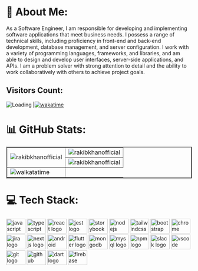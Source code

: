 # 💫 About Me:
As a Software Engineer, I am responsible for developing and implementing software applications that meet business needs. I possess a range of technical skills, including proficiency in front-end and back-end development, database management, and server configuration. I work with a variety of programming languages, frameworks, and libraries, and am able to design and develop user interfaces, server-side applications, and APIs. I am a problem solver with strong attention to detail and the ability to work collaboratively with others to achieve project goals.

## Visitors Count:
<img align="left" src = "https://profile-counter.glitch.me/rakibkhanofficial/count.svg" alt ="Loading"> |[![wakatime](https://wakatime.com/badge/user/1be6b642-1a9e-4f43-8350-58bc10bf642c.svg)](https://wakatime.com/@1be6b642-1a9e-4f43-8350-58bc10bf642c)
# 📊 GitHub Stats:


<table align="center" border="2">
  <tr>
    <td rowspan = "2"><img align="center" src="https://github-readme-stats.vercel.app/api/top-langs/?username=rakibkhanofficial&show_icons=true&count_private=true&locale=en&theme=radical&hide_border=true&layout=pie" alt="rakibkhanofficial"/></td>
<td><img align="center" src="https://denvercoder1-github-readme-stats.vercel.app/api?username=rakibkhanofficial&show_icons=true&count_private=true&locale=en&theme=radical&hide_border=true" alt="rakibkhanofficial" /></td> 
  </tr>
 <tr>
    <td><img align="center" src="https://github-readme-streak-stats.herokuapp.com/?user=rakibkhanofficial&count_private=true&theme=radical&hide_border=true" alt="rakibkhanofficial"/></td>
 </tr>
  <tr>
    <td><img align="center" src="https://github-readme-stats.vercel.app/api/wakatime?username=rakibkhanofficial\&layout=compact" alt="walkatatime"/></td>
  </tr>
</table> 



# 💻 Tech Stack:
### 
<div align="left">
  <img src="https://cdn.jsdelivr.net/gh/devicons/devicon/icons/javascript/javascript-original.svg" height="40" width="52" alt="javascript logo"  />
  <img src="https://cdn.jsdelivr.net/gh/devicons/devicon/icons/typescript/typescript-original.svg" height="40" width="52" alt="typescript logo"  />
  <img src="https://cdn.jsdelivr.net/gh/devicons/devicon/icons/react/react-original.svg" height="40" width="52" alt="react logo"  />
  <img src="https://cdn.jsdelivr.net/gh/devicons/devicon/icons/jest/jest-plain.svg" height="40" width="52" alt="jest logo"  />
  <img src="https://cdn.jsdelivr.net/gh/devicons/devicon/icons/storybook/storybook-original.svg" height="40" width="52" alt="storybook logo"  />
  <img src="https://cdn.jsdelivr.net/gh/devicons/devicon/icons/nodejs/nodejs-original.svg" height="40" width="52" alt="nodejs logo"  />
  <img src="https://cdn.jsdelivr.net/gh/devicons/devicon/icons/tailwindcss/tailwindcss-original-wordmark.svg" height="40" width="52" alt="tailwindcss logo"  />
  <img src="https://cdn.jsdelivr.net/gh/devicons/devicon/icons/bootstrap/bootstrap-original.svg" height="40" width="52" alt="bootstrap logo"  />
  <img src="https://cdn.jsdelivr.net/gh/devicons/devicon/icons/chrome/chrome-original.svg" height="40" width="52" alt="chrome logo"  />
  <img src="https://cdn.jsdelivr.net/gh/devicons/devicon/icons/jira/jira-original.svg" height="40" width="52" alt="jira logo"  />
  <img src="https://cdn.jsdelivr.net/gh/devicons/devicon/icons/nextjs/nextjs-original.svg" height="40" width="52" alt="nextjs logo"  />
  <img src="https://cdn.jsdelivr.net/gh/devicons/devicon/icons/android/android-original.svg" height="40" width="52" alt="android logo"  />
  <img src="https://cdn.jsdelivr.net/gh/devicons/devicon/icons/flutter/flutter-original.svg" height="40" width="52" alt="flutter logo"  />
  <img src="https://cdn.jsdelivr.net/gh/devicons/devicon/icons/mongodb/mongodb-original.svg" height="40" width="52" alt="mongodb logo"  />
  <img src="https://cdn.jsdelivr.net/gh/devicons/devicon/icons/mysql/mysql-original.svg" height="40" width="52" alt="mysql logo"  />
  <img src="https://cdn.jsdelivr.net/gh/devicons/devicon/icons/npm/npm-original-wordmark.svg" height="40" width="52" alt="npm logo"  />
  <img src="https://cdn.jsdelivr.net/gh/devicons/devicon/icons/slack/slack-original.svg" height="40" width="52" alt="slack logo"  />
  <img src="https://cdn.jsdelivr.net/gh/devicons/devicon/icons/vscode/vscode-original.svg" height="40" width="52" alt="vscode logo"  />
  <img src="https://cdn.jsdelivr.net/gh/devicons/devicon/icons/git/git-original.svg" height="40" width="52" alt="git logo"  />
  <img src="https://cdn.jsdelivr.net/gh/devicons/devicon/icons/github/github-original.svg" height="40" width="52" alt="github logo"  />
  <img src="https://cdn.jsdelivr.net/gh/devicons/devicon/icons/dart/dart-original.svg" height="40" width="52" alt="dart logo"  />
  <img src="https://cdn.jsdelivr.net/gh/devicons/devicon/icons/firebase/firebase-plain.svg" height="40" width="52" alt="firebase logo"  />
</div>


